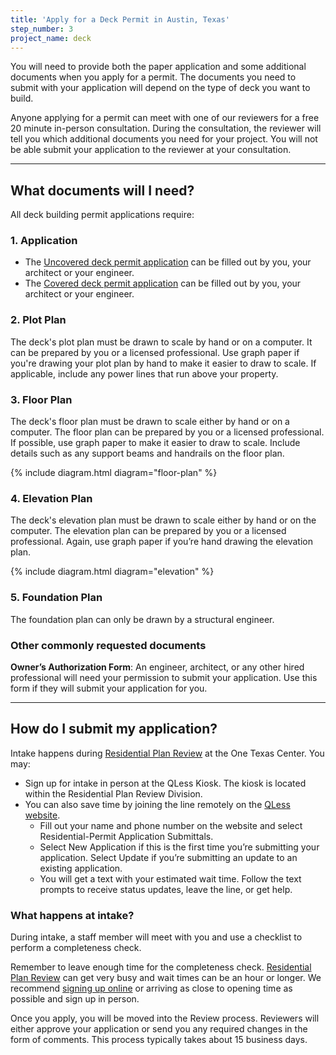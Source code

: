 ```yaml
---
title: 'Apply for a Deck Permit in Austin, Texas'
step_number: 3
project_name: deck
---
```



You will need to provide both the paper application and some additional documents when you apply for a permit. The documents you need to submit with your application will depend on the type of deck you want to build.

Anyone applying for a permit can meet with one of our reviewers for a free 20 minute in-person consultation. During the consultation, the reviewer will tell you which additional documents you need for your project. You will not be able submit your application to the reviewer at your consultation.

---

## What documents will I need?

All deck building permit applications require:

### 1. Application

* The [Uncovered deck permit application](/assets/applications-and-forms/pool_app_AWU.pdf) can be filled out by you, your architect or your engineer.
* The [Covered deck permit application](/assets/applications-and-forms/new_con_addtn_app_AWU.pdf) can be filled out by you, your architect or your engineer.

### 2. Plot Plan

The deck's plot plan must be drawn to scale by hand or on a computer. It can be prepared by you or a licensed professional. Use graph paper if you're drawing your plot plan by hand to make it easier to draw to scale. If applicable, include any power lines that run above your property.

### 3. Floor Plan

The deck's floor plan must be drawn to scale either by hand or on a computer. The floor plan can be prepared by you or a licensed professional. If possible, use graph paper to make it easier to draw to scale. Include details such as any support beams and handrails on the floor plan.

{% include diagram.html diagram="floor-plan" %}

### 4. Elevation Plan

The deck's elevation plan must be drawn to scale either by hand or on the computer. The elevation plan can be prepared by you or a licensed professional. Again, use graph paper if you’re hand drawing the elevation plan.

{% include diagram.html diagram="elevation" %}

### 5. Foundation Plan

The foundation plan can only be drawn by a structural engineer.

### Other commonly requested documents

**Owner’s Authorization Form**: An engineer, architect, or any other hired professional will need your permission to submit your application. Use this form if they will submit your application for you.

---

## How do I submit my application?

Intake happens during&nbsp;[Residential Plan Review](/resources/contact/#residential-plan-review) at the One Texas Center. You may:

* Sign up for intake in person at the QLess Kiosk. The kiosk is located within the Residential Plan Review Division.
* You can also save time by joining the line remotely on the [QLess website](https://kiosk.qless.com/kiosk/app/home/19062?queues=63813,65072,64852,64862,66812).
  * Fill out your name and phone number on the website and select Residential-Permit Application Submittals.
  * Select New Application if this is the first time you’re submitting your application. Select Update if you’re submitting an update to an existing application.
  * You will get a text with your estimated wait time. Follow the text prompts to receive status updates, leave the line, or get help.

### What happens at intake?

During intake, a staff member will meet with you and use a checklist to perform a completeness check.

Remember to leave enough time for the completeness check. [Residential Plan Review](/resources/contact/#residential-plan-review) can get very busy and wait times can be an hour or longer. We recommend [signing up online](https://kiosk.qless.com/kiosk/app/home/19062?queues=63813,65072,64852,64862,66812) or arriving as close to opening time as possible and sign up in person.

Once you apply, you will be moved into the Review process. Reviewers will either approve your application or send you any required changes in the form of comments. This process typically takes about 15 business days.
